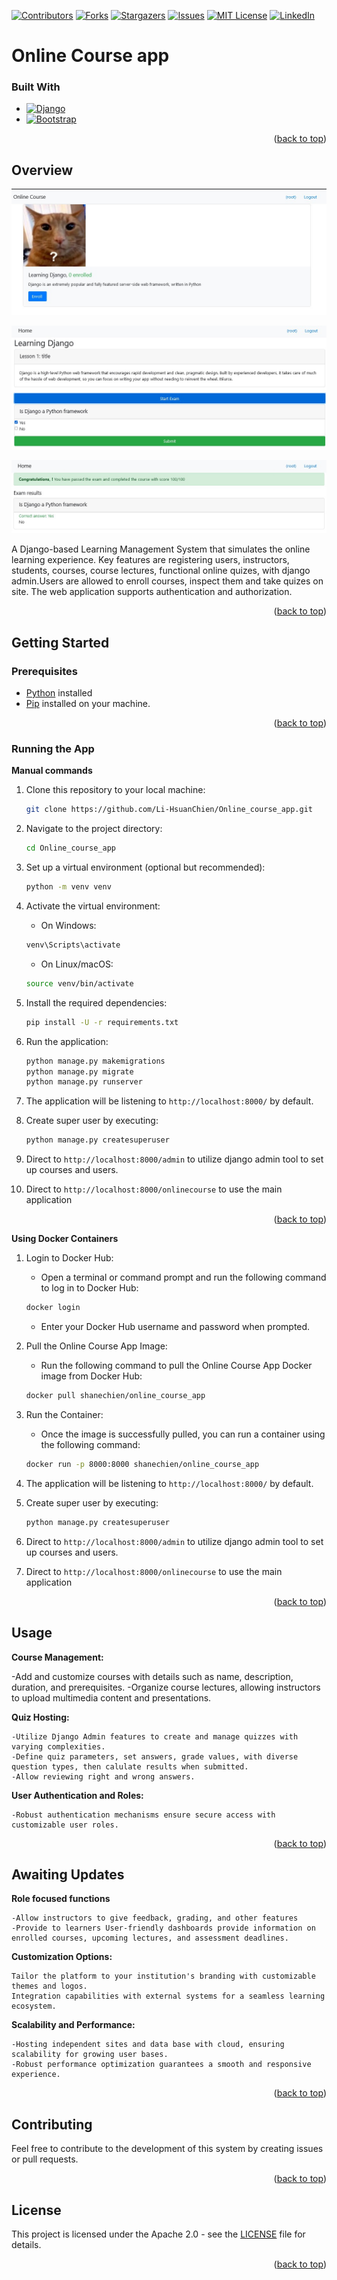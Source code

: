 <a name="readme-top"></a>

[![Contributors][contributors-shield]][contributors-url]
[![Forks][forks-shield]][forks-url]
[![Stargazers][stars-shield]][stars-url]
[![Issues][issues-shield]][issues-url]
[![MIT License][license-shield]][license-url]
[![LinkedIn][linkedin-shield]][linkedin-url]

# Online Course app

### Built With

* [![Django][Django]][Django-url]
* [![Bootstrap][Bootstrap.com]][Bootstrap-url]


<p align="right">(<a href="#readme-top">back to top</a>)</p>

## Overview

[![Product Name Screen Shot One][product-screenshot-one]](https://github.com/Li-HsuanChien/Online_course_app)

[![Product Name Screen Shot Two][product-screenshot-two]](https://github.com/Li-HsuanChien/Online_course_app)

[![Product Name Screen Shot Three][product-screenshot-three]](https://github.com/Li-HsuanChien/Online_course_app)

A Django-based Learning Management System that simulates the online learning experience. Key features are registering users, instructors, students, courses, course lectures, functional online quizes, with django admin.Users are allowed to enroll courses, inspect them and take quizes on site. The web application supports authentication and authorization.

<p align="right">(<a href="#readme-top">back to top</a>)</p>

## Getting Started

### Prerequisites

- [Python](https://www.python.org/) installed
- [Pip](https://pip.pypa.io/en/stable/) installed on your machine.

<p align="right">(<a href="#readme-top">back to top</a>)</p>

### Running the App

**Manual commands**

1. Clone this repository to your local machine:

    ```bash
    git clone https://github.com/Li-HsuanChien/Online_course_app.git
    ```

2. Navigate to the project directory:

    ```bash
    cd Online_course_app
    ```

3.  Set up a virtual environment (optional but recommended):

    ```bash
    python -m venv venv
    ```

4. Activate the virtual environment:

    - On Windows:

    ```bash
    venv\Scripts\activate
    ```

    - On Linux/macOS:

    ```bash 
    source venv/bin/activate
    ```

5. Install the required dependencies:

    ```bash
    pip install -U -r requirements.txt
    ```

6. Run the application:

    ```bash
    python manage.py makemigrations
    python manage.py migrate
    python manage.py runserver
    ```
7. The application will be listening to `http://localhost:8000/` by default.

8. Create super user by executing:

    ```bash
    python manage.py createsuperuser
    ```

8. Direct to `http://localhost:8000/admin` to utilize django admin tool to set up courses and users.

9. Direct to `http://localhost:8000/onlinecourse` to use the main application

<p align="right">(<a href="#readme-top">back to top</a>)</p>

**Using Docker Containers**

1. Login to Docker Hub:

    - Open a terminal or command prompt and run the following command to log in to Docker Hub:

    ```bash
    docker login
    ```
    - Enter your Docker Hub username and password when prompted.

2. Pull the Online Course App Image:

    - Run the following command to pull the Online Course App Docker image from Docker Hub:

    ```bash
    docker pull shanechien/online_course_app
    ```

3. Run the Container:

    - Once the image is successfully pulled, you can run a container using the following command:
    
    ```bash
    docker run -p 8000:8000 shanechien/online_course_app
    ```
4. The application will be listening to `http://localhost:8000/` by default.

5. Create super user by executing:

    ```bash
    python manage.py createsuperuser
    ```

6. Direct to `http://localhost:8000/admin` to utilize django admin tool to set up courses and users.

7. Direct to `http://localhost:8000/onlinecourse` to use the main application

<p align="right">(<a href="#readme-top">back to top</a>)</p>

## Usage
  **Course Management:**
  
  -Add and customize courses with details such as name, description, duration, and prerequisites.
  -Organize course lectures, allowing instructors to upload multimedia content and presentations.

  **Quiz Hosting:**

    -Utilize Django Admin features to create and manage quizzes with varying complexities.
    -Define quiz parameters, set answers, grade values, with diverse question types, then calulate results when submitted.
    -Allow reviewing right and wrong answers.

**User Authentication and Roles:**

    -Robust authentication mechanisms ensure secure access with customizable user roles.

<p align="right">(<a href="#readme-top">back to top</a>)</p>

## Awaiting Updates

**Role focused functions**
    
    -Allow instructors to give feedback, grading, and other features
    -Provide to learners User-friendly dashboards provide information on enrolled courses, upcoming lectures, and assessment deadlines.

**Customization Options:**

    Tailor the platform to your institution's branding with customizable themes and logos.
    Integration capabilities with external systems for a seamless learning ecosystem.

**Scalability and Performance:**

    -Hosting independent sites and data base with cloud, ensuring scalability for growing user bases.
    -Robust performance optimization guarantees a smooth and responsive experience.

<p align="right">(<a href="#readme-top">back to top</a>)</p>

## Contributing

Feel free to contribute to the development of this system by creating issues or pull requests.

<p align="right">(<a href="#readme-top">back to top</a>)</p>

## License

This project is licensed under the Apache 2.0 - see the [LICENSE](LICENSE) file for details.

<p align="right">(<a href="#readme-top">back to top</a>)</p>

<!-- MARKDOWN LINKS & IMAGES -->
<!-- https://www.markdownguide.org/basic-syntax/#reference-style-links -->
[Django]: https://img.shields.io/badge/Django-092E20?style=for-the-badge&logo=django&logoColor=white
[Django-url]: https://www.djangoproject.com/
[Bootstrap.com]: https://img.shields.io/badge/Bootstrap-563D7C?style=for-the-badge&logo=bootstrap&logoColor=white
[Bootstrap-url]: https://getbootstrap.com
[product-screenshot-one]: images/snapshot1.jpg
[product-screenshot-two]: images/snapshot2.jpg
[product-screenshot-three]: images/snapshot3.jpg
[contributors-shield]: https://img.shields.io/github/contributors/Li-HsuanChien/Online_course_app.svg?style=for-the-badge
[contributors-url]: https://github.com/Li-HsuanChien/Online_course_app/graphs/contributors
[forks-shield]: https://img.shields.io/github/forks/Li-HsuanChien/Online_course_app.svg?style=for-the-badge
[forks-url]: https://github.com/Li-HsuanChien/Online_course_app/network/members
[stars-shield]: https://img.shields.io/github/stars/Li-HsuanChien/Online_course_app.svg?style=for-the-badge
[stars-url]: https://github.com/Li-HsuanChien/Online_course_app/stargazers
[issues-shield]: https://img.shields.io/github/issues/Li-HsuanChien/Online_course_app.svg?style=for-the-badge
[issues-url]: https://github.com/Li-HsuanChien/Online_course_app/issues
[license-shield]: https://img.shields.io/github/license/Li-HsuanChien/Online_course_app.svg?style=for-the-badge
[license-url]: https://github.com/Li-HsuanChien/Online_course_app/blob/master/LICENSE.txt
[linkedin-shield]: https://img.shields.io/badge/-LinkedIn-black.svg?style=for-the-badge&logo=linkedin&colorB=555
[linkedin-url]: https://www.linkedin.com/in/lihsuan-chien/
